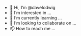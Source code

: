 - 👋 Hi, I’m @davelodwig
- 👀 I’m interested in ...
- 🌱 I’m currently learning ...
- 💞️ I’m looking to collaborate on ...
- 📫 How to reach me ...

<!---
davelodwig/davelodwig is a ✨ special ✨ repository because its `README.md` (this file) appears on your GitHub profile.
You can click the Preview link to take a look at your changes.
--->
